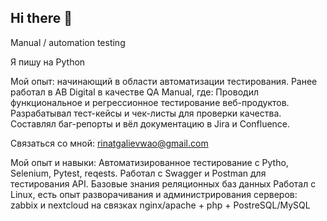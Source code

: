 ## Hi there 👋

Manual / automation testing

Я пишу на Python

Мой опыт: начинающий в области автоматизации тестирования.
Ранее работал в AB Digital в качестве QA Manual, где:
Проводил функциональное и регрессионное тестирование веб-продуктов.
Разрабатывал тест-кейсы и чек-листы для проверки качества.
Составлял баг-репорты и вёл документацию в Jira и Confluence.

Связаться со мной: rinatgalievwao@gmail.com

Мой опыт и навыки:
Автоматизированное тестирование с Pytho, Selenium, Pytest, reqests.
Работал с Swagger и Postman для тестирования API.
Базовые знания реляционных баз данных
Работал с Linux, есть опыт разворачивания  и администрирования серверов: zabbix и nextcloud на связках nginx/apache + php + PostreSQL/MySQL
